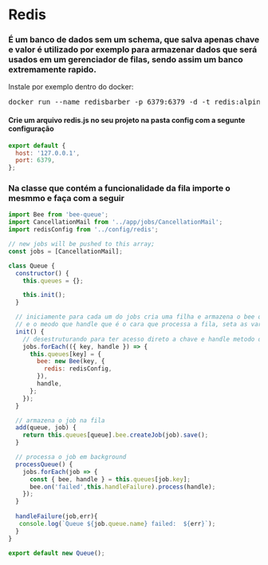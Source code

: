 # Redis

### É um banco de dados sem um schema, que salva apenas chave e valor é utilizado por exemplo para armazenar dados que será usados em um gerenciador de filas, sendo assim um banco extremamente rapido.

<bold> Instale por exemplo dentro do docker:</bold>
<pre>
docker run --name redisbarber -p 6379:6379 -d -t redis:alpine 
</pre>


#### Crie um arquivo redis.js no seu projeto na pasta config com a segunte configuração

```javascript
export default {
  host: '127.0.0.1',
  port: 6379,
};

```

### Na classe que contém a funcionalidade da fila importe o mesmmo e faça com a seguir
```javascript
import Bee from 'bee-queue';
import CancellationMail from '../app/jobs/CancellationMail';
import redisConfig from '../config/redis';

// new jobs will be pushed to this array;
const jobs = [CancellationMail];

class Queue {
  constructor() {
    this.queues = {};

    this.init();
  }

  // iniciamente para cada um do jobs cria uma filha e armazena o bee que contém a instancia com dados de conexão com o redis
  // e o meodo que handle que é o cara que processa a fila, seta as variáveis
  init() {
    // desestruturando para ter acesso direto a chave e handle metodo da classe de job CancellationMail
    jobs.forEach(({ key, handle }) => {
      this.queues[key] = {
        bee: new Bee(key, {
          redis: redisConfig,
        }),
        handle,
      };
    });
  }

  // armazena o job na fila
  add(queue, job) {
    return this.queues[queue].bee.createJob(job).save();
  }

  // processa o job em background
  processQueue() {
    jobs.forEach(job => {
      const { bee, handle } = this.queues[job.key];
      bee.on('failed',this.handleFailure).process(handle);
    });
  }
  
  handleFailure(job,err){
   console.log(`Queue ${job.queue.name} failed:  ${err}`);
  }
}

export default new Queue();

```

